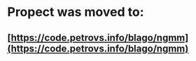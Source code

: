 # Propect was moved to:

## [https://code.petrovs.info/blago/ngmm](https://code.petrovs.info/blago/ngmm)
